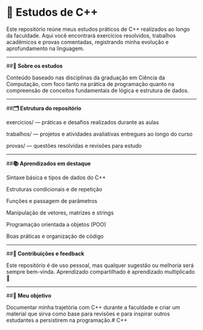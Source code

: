 # **🧠 Estudos de C++**

Este repositório reúne meus estudos práticos de C++ realizados ao longo da faculdade. Aqui você encontrará exercícios resolvidos, trabalhos acadêmicos e provas comentadas, registrando minha evolução e aprofundamento na linguagem.

---

##**🚀 Sobre os estudos**

Conteúdo baseado nas disciplinas da graduação em Ciência da Computação, com foco tanto na prática de programação quanto na compreensão de conceitos fundamentais de lógica e estrutura de dados.

---

##**🗂 Estrutura do repositório**

exercicios/ — práticas e desafios realizados durante as aulas

trabalhos/ — projetos e atividades avaliativas entregues ao longo do curso

provas/ — questões resolvidas e revisões para estudo

---

##**📚 Aprendizados em destaque**

Sintaxe básica e tipos de dados do C++

Estruturas condicionais e de repetição

Funções e passagem de parâmetros

Manipulação de vetores, matrizes e strings

Programação orientada a objetos (POO)

Boas práticas e organização de código

---

##**🙌 Contribuições e feedback**

Este repositório é de uso pessoal, mas qualquer sugestão ou melhoria será sempre bem-vinda. Aprendizado compartilhado é aprendizado multiplicado 💬

---

##**🧭 Meu objetivo**

Documentar minha trajetória com C++ durante a faculdade e criar um material que sirva como base para revisões e para inspirar outros estudantes a persistirem na programação.# C++

